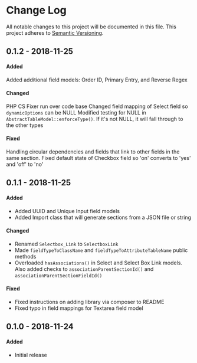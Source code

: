 # Change Log
All notable changes to this project will be documented in this file.
This project adheres to [Semantic Versioning](http://semver.org/).

## 0.1.2 - 2018-11-25
#### Added
Added additional field models: Order ID, Primary Entry, and Reverse Regex

#### Changed
PHP CS Fixer run over code base
Changed field mapping of Select field so `dynamicOptions` can be NULL
Modified testing for NULL in `AbstractTableModel::enforceType()`. If it's not NULL, it will fall through to the other types

#### Fixed
Handling circular dependencies and fields that link to other fields in the same section.
Fixed default state of Checkbox field so 'on' converts to 'yes' and 'off' to 'no'

## 0.1.1 - 2018-11-25
#### Added
- Added UUID and Unique Input field models
- Added Import class that will generate sections from a JSON file or string

#### Changed
- Renamed `Selectbox_Link` to `SelectboxLink`
- Made `fieldTypeToClassName` and `fieldTypeToAttributeTableName` public methods
- Overloaded `hasAssociations()` in Select and Select Box Link models. Also added checks to `associationParentSectionId()` and `associationParentSectionFieldId()`

#### Fixed
- Fixed instructions on adding library via composer to README
- Fixed typo in field mappings for Textarea field model

## 0.1.0 - 2018-11-24
#### Added
- Initial release
